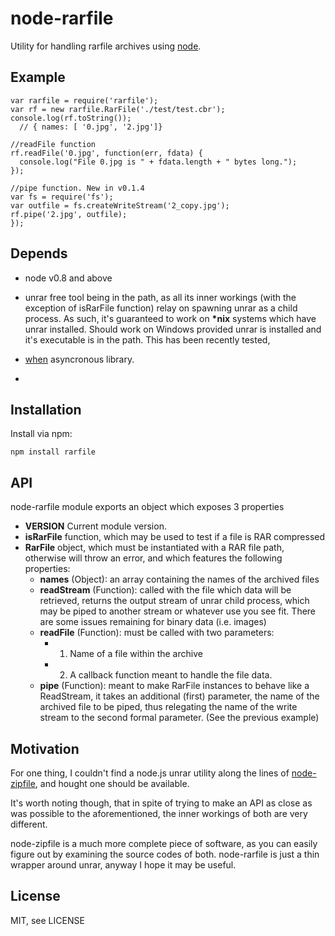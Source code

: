 # node-rarfile
      
Utility for handling rarfile archives using [node](http://nodejs.org).



## Example

    var rarfile = require('rarfile');
    var rf = new rarfile.RarFile('./test/test.cbr');
    console.log(rf.toString());
      // { names: [ '0.jpg', '2.jpg']}
    
    //readFile function
    rf.readFile('0.jpg', function(err, fdata) {
      console.log("File 0.jpg is " + fdata.length + " bytes long.");
    });

    //pipe function. New in v0.1.4
    var fs = require('fs');
    var outfile = fs.createWriteStream('2_copy.jpg');
    rf.pipe('2.jpg', outfile);
    });


## Depends

 * node v0.8 and above

 * unrar free tool being in the path, as all
its inner workings (with the exception of isRarFile function) relay on
spawning unrar as a child process. As such, it's guaranteed to work on
<strong>*nix</strong> systems which have unrar installed. Should work on Windows provided
unrar is installed and it's executable is in the path. This has been recently tested,

 * [when](https://github.com/cujojs/when) asyncronous library.
 * 
## Installation

Install via npm:

    npm install rarfile

## API

node-rarfile module exports an object which exposes 3 properties
* <strong>VERSION</strong> Current module version.
* <strong>isRarFile</strong> function, which may be used to test if a file is RAR compressed
* <strong>RarFile</strong> object, which must be instantiated with a RAR file path, otherwise will throw an error, 
  and which features the following properties:
    * <strong>names</strong> (Object): an array containing the names of the archived files
    * <strong>readStream</strong> (Function): called with the file which data will be retrieved, returns the output stream of unrar child process, which may be piped
      to another stream or whatever use you see fit. There are some issues remaining for binary data (i.e. images)
    * <strong>readFile</strong> (Function): must be called with two parameters:
       * 1) Name of a file within the archive 
       * 2) A callback function meant to handle the file data.
    * <strong>pipe</strong> (Function): meant to make RarFile instances to behave like a ReadStream, it takes an additional (first)
      parameter, the name of the archived file to be piped, thus relegating the name of the write stream to the 
      second formal parameter. (See the previous example)
    
## Motivation

For one thing, I couldn't find a node.js unrar utility along the lines of 
[node-zipfile](https://github.com/springmeyer/node-zipfile), and hought one should be available.

It's worth noting though, that in spite of trying to make an API as close as was possible to the aforementioned, the inner workings of both
are very different. 

node-zipfile is a much more complete piece of software, as you can easily figure out by examining the source codes of both.
node-rarfile is just a thin wrapper around unrar, anyway I hope it may be useful. 
    

## License

  MIT, see LICENSE
